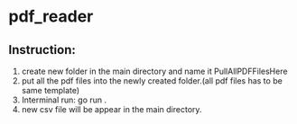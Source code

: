 # pdf_reader

## Instruction:
1. create new folder in the main directory and name it PullAllPDFFilesHere
2. put all the pdf files into the newly created folder.(all pdf files has to be same template)
3. Interminal run: go run .
4. new csv file will be appear in the main directory.
